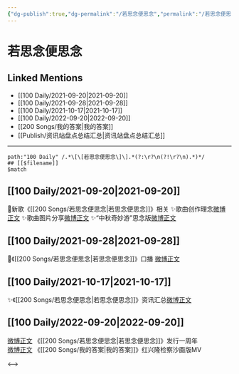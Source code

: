 ```yaml
---
{"dg-publish":true,"dg-permalink":"/若思念便思念","permalink":"/若思念便思念/","created":"2022-11-25T16:47:48.000+08:00","updated":"2023-04-10T15:55:15.295+08:00"}
---
```


# 若思念便思念

## Linked Mentions
- [[100 Daily/2021-09-20\|2021-09-20]]
- [[100 Daily/2021-09-28\|2021-09-28]]
- [[100 Daily/2021-10-17\|2021-10-17]]
- [[100 Daily/2022-09-20\|2022-09-20]]
- [[200 Songs/我的答案\|我的答案]]
- [[Publish/资讯站盘点总结汇总\|资讯站盘点总结汇总]]


---

```expander
path:"100 Daily" /.*\[\[若思念便思念\]\].*(?:\r?\n(?!\r?\n).*)*/
## [[$filename]]
$match
```
## [[100 Daily/2021-09-20\|2021-09-20]]
🌟新歌《[[200 Songs/若思念便思念\|若思念便思念]]》相关
✨歌曲创作理念[微博正文](https://m.weibo.cn/6466290670/4683598332691810)
✨歌曲图片分享[微博正文](https://m.weibo.cn/6466290670/4683559577060026)
✨“中秋奇妙游”思念版[微博正文](https://m.weibo.cn/6466290670/4683550996300587)
## [[100 Daily/2021-09-28\|2021-09-28]]
🌟《[[200 Songs/若思念便思念\|若思念便思念]]》口播 [微博正文](https://m.weibo.cn/6466290670/4686530453705705)
## [[100 Daily/2021-10-17\|2021-10-17]]
✨《[[200 Songs/若思念便思念\|若思念便思念]]》资讯汇总[微博正文](https://m.weibo.cn/6466290670/4693385120318837)

## [[100 Daily/2022-09-20\|2022-09-20]]
[微博正文](https://weibo.com/detail/4815729441113624) 《[[200 Songs/若思念便思念\|若思念便思念]]》发行一周年  
[微博正文](https://weibo.com/detail/4815802584534961) 《[[200 Songs/我的答案\|我的答案]]》红兴隆检察沙画版MV

<-->